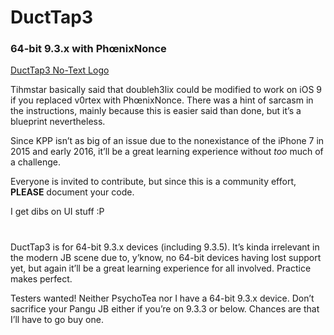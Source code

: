 # DuctTap3
### 64-bit 9.3.x with PhœnixNonce 

[DuctTap3 No-Text Logo](DuctTap3Glyph.png)

Tihmstar basically said that doubleh3lix could be modified to work on iOS 9 if you replaced v0rtex with PhœnixNonce. There was a hint of sarcasm in the instructions, mainly because this is easier said than done, but it’s a blueprint nevertheless. 


Since KPP isn’t as big of an issue due to the nonexistance of the iPhone 7 in 2015 and early 2016, it’ll be a great learning experience without *too* much of a challenge. 


Everyone is invited to contribute, but since this is a community effort, **PLEASE** document your code. 


I get dibs on UI stuff :P


# 


DuctTap3 is for 64-bit 9.3.x devices (including 9.3.5). It’s kinda irrelevant in the modern JB scene due to, y’know, no 64-bit devices having lost support yet, but again it’ll be a great learning experience for all involved. Practice makes perfect. 


Testers wanted! Neither PsychoTea nor I have a 64-bit 9.3.x device. Don’t sacrifice your Pangu JB either if you’re on 9.3.3 or below. Chances are that I’ll have to go buy one. 